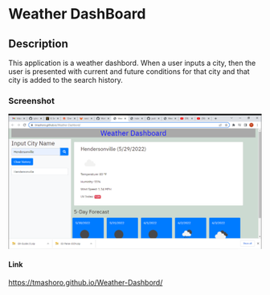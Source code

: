# Weather DashBoard

## Description

This application is a weather dashbord. When a user inputs a city, then the user is presented with current and future conditions for that city and that city is added to the search history.

### Screenshot

![Getting Started](./Assets/2022-05-29.png)

#### Link

<https://tmashoro.github.io/Weather-Dashbord/>
